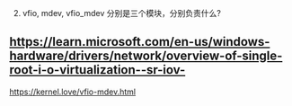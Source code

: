 2. vfio, mdev, vfio_mdev 分别是三个模块，分别负责什么?

## https://learn.microsoft.com/en-us/windows-hardware/drivers/network/overview-of-single-root-i-o-virtualization--sr-iov-

https://kernel.love/vfio-mdev.html
